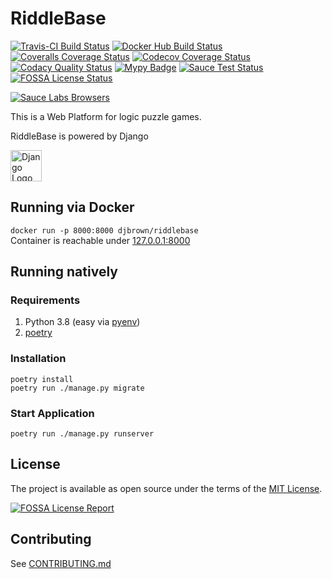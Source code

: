 # RiddleBase

[![Travis-CI Build Status](https://travis-ci.org/djbrown/riddlebase.svg?branch=master)](https://travis-ci.org/djbrown/riddlebase)
[![Docker Hub Build Status](https://img.shields.io/docker/build/djbrown/riddlebase.svg)](https://hub.docker.com/r/djbrown/riddlebase/builds/)
[![Coveralls Coverage Status](https://coveralls.io/repos/github/djbrown/riddlebase/badge.svg)](https://coveralls.io/github/djbrown/riddlebase)
[![Codecov Coverage Status](https://codecov.io/github/djbrown/riddlebase/coverage.svg)](http://codecov.io/github/djbrown/riddlebase/)
[![Codacy Quality Status](https://api.codacy.com/project/badge/Grade/9c0920594c0544d9b63caf9fab3970d8)](https://www.codacy.com/app/djbrown/riddlebase?utm_source=github.com&amp;utm_medium=referral&amp;utm_content=djbrown/riddlebase&amp;utm_campaign=Badge_Grade)
[![Mypy Badge](http://www.mypy-lang.org/static/mypy_badge.svg)](http://mypy-lang.org/)
[![Sauce Test Status](https://saucelabs.com/buildstatus/djbrown-riddlebase)](https://saucelabs.com/u/djbrown-riddlebase)
[![FOSSA License Status](https://app.fossa.io/api/projects/git%2Bgithub.com%2Fdjbrown%2Friddlebase.svg?type=shield)](https://app.fossa.io/projects/git%2Bgithub.com%2Fdjbrown%2Friddlebase?ref=badge_shield)

[![Sauce Labs Browsers](https://saucelabs.com/browser-matrix/djbrown-riddlebase.svg)](https://saucelabs.com/u/djbrown-riddlebase)

This is a Web Platform for logic puzzle games.

RiddleBase is powered by Django

[<img src="https://www.djangoproject.com/m/img/logos/django-logo-positive.svg" height="50" alt="Django Logo"/>](https://www.djangoproject.com/)


## Running via Docker

`docker run -p 8000:8000 djbrown/riddlebase`<br/>
Container is reachable under [127.0.0.1:8000](http://127.0.0.1:8000)


## Running natively

### Requirements
1. Python 3.8 (easy via [pyenv](https://github.com/pyenv/pyenv/))
2. [poetry](https://github.com/python-poetry/poetry)


### Installation
`poetry install`<br/>
`poetry run ./manage.py migrate`

### Start Application
`poetry run ./manage.py runserver`


## License

The project is available as open source under the terms of the [MIT License](http://opensource.org/licenses/MIT).

[![FOSSA License Report](https://app.fossa.io/api/projects/git%2Bgithub.com%2Fdjbrown%2Friddlebase.svg?type=large)](https://app.fossa.io/projects/git%2Bgithub.com%2Fdjbrown%2Friddlebase?ref=badge_large)


## Contributing
See [CONTRIBUTING.md](.github/CONTRIBUTING.md)

